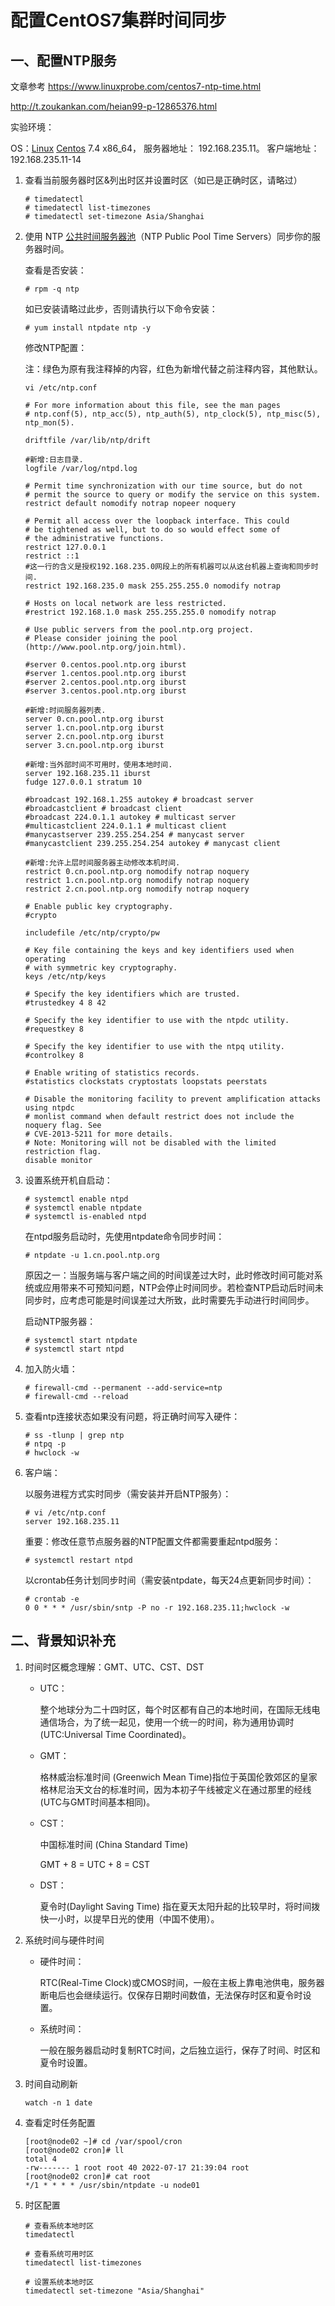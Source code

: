 # 配置CentOS7集群时间同步

## 一、配置NTP服务

文章参考 https://www.linuxprobe.com/centos7-ntp-time.html

 http://t.zoukankan.com/heian99-p-12865376.html

实验环境：

OS：[Linux](https://www.linuxprobe.com/) [Centos](https://www.linuxprobe.com/) 7.4 x86_64， 服务器地址： 192.168.235.11。 客户端地址：192.168.235.11-14

1. 查看当前服务器时区&列出时区并设置时区（如已是正确时区，请略过）

   ```shell
   # timedatectl
   # timedatectl list-timezones
   # timedatectl set-timezone Asia/Shanghai
   ```

2. 使用 NTP [公共时间服务器池](https://www.pool.ntp.org/zone/asia)（NTP Public Pool Time Servers）同步你的服务器时间。

   查看是否安装：

   ```shell
   # rpm -q ntp
   ```

   如已安装请略过此步，否则请执行以下命令安装：

   ```shell
   # yum install ntpdate ntp -y
   ```

   修改NTP配置：

   注：绿色为原有我注释掉的内容，红色为新增代替之前注释内容，其他默认。

   ```shell
   vi /etc/ntp.conf
   ```

   ```shell
   # For more information about this file, see the man pages
   # ntp.conf(5), ntp_acc(5), ntp_auth(5), ntp_clock(5), ntp_misc(5), ntp_mon(5).
   
   driftfile /var/lib/ntp/drift
   
   #新增:日志目录.
   logfile /var/log/ntpd.log
   
   # Permit time synchronization with our time source, but do not
   # permit the source to query or modify the service on this system.
   restrict default nomodify notrap nopeer noquery
   
   # Permit all access over the loopback interface. This could
   # be tightened as well, but to do so would effect some of
   # the administrative functions.
   restrict 127.0.0.1
   restrict ::1
   #这一行的含义是授权192.168.235.0网段上的所有机器可以从这台机器上查询和同步时间.
   restrict 192.168.235.0 mask 255.255.255.0 nomodify notrap
   
   # Hosts on local network are less restricted.
   #restrict 192.168.1.0 mask 255.255.255.0 nomodify notrap
   
   # Use public servers from the pool.ntp.org project.
   # Please consider joining the pool (http://www.pool.ntp.org/join.html).
   
   #server 0.centos.pool.ntp.org iburst
   #server 1.centos.pool.ntp.org iburst
   #server 2.centos.pool.ntp.org iburst
   #server 3.centos.pool.ntp.org iburst
   
   #新增:时间服务器列表.
   server 0.cn.pool.ntp.org iburst
   server 1.cn.pool.ntp.org iburst
   server 2.cn.pool.ntp.org iburst
   server 3.cn.pool.ntp.org iburst
   
   #新增:当外部时间不可用时，使用本地时间.
   server 192.168.235.11 iburst
   fudge 127.0.0.1 stratum 10
   
   #broadcast 192.168.1.255 autokey # broadcast server
   #broadcastclient # broadcast client
   #broadcast 224.0.1.1 autokey # multicast server
   #multicastclient 224.0.1.1 # multicast client
   #manycastserver 239.255.254.254 # manycast server
   #manycastclient 239.255.254.254 autokey # manycast client
   
   #新增:允许上层时间服务器主动修改本机时间.
   restrict 0.cn.pool.ntp.org nomodify notrap noquery
   restrict 1.cn.pool.ntp.org nomodify notrap noquery
   restrict 2.cn.pool.ntp.org nomodify notrap noquery
   
   # Enable public key cryptography.
   #crypto
   
   includefile /etc/ntp/crypto/pw
   
   # Key file containing the keys and key identifiers used when operating
   # with symmetric key cryptography.
   keys /etc/ntp/keys
   
   # Specify the key identifiers which are trusted.
   #trustedkey 4 8 42
   
   # Specify the key identifier to use with the ntpdc utility.
   #requestkey 8
   
   # Specify the key identifier to use with the ntpq utility.
   #controlkey 8
   
   # Enable writing of statistics records.
   #statistics clockstats cryptostats loopstats peerstats
   
   # Disable the monitoring facility to prevent amplification attacks using ntpdc
   # monlist command when default restrict does not include the noquery flag. See
   # CVE-2013-5211 for more details.
   # Note: Monitoring will not be disabled with the limited restriction flag.
   disable monitor
   ```

3. 设置系统开机自启动：

   ```shell
   # systemctl enable ntpd
   # systemctl enable ntpdate
   # systemctl is-enabled ntpd
   ```

   在ntpd服务启动时，先使用ntpdate命令同步时间：

   ```
   # ntpdate -u 1.cn.pool.ntp.org
   ```

   原因之一：当服务端与客户端之间的时间误差过大时，此时修改时间可能对系统或应用带来不可预知问题，NTP会停止时间同步。若检查NTP启动后时间未同步时，应考虑可能是时间误差过大所致，此时需要先手动进行时间同步。

   启动NTP服务器：

   ```shell
   # systemctl start ntpdate
   # systemctl start ntpd
   ```

4. 加入防火墙：

   ```shell
   # firewall-cmd --permanent --add-service=ntp
   # firewall-cmd --reload
   ```

5. 查看ntp连接状态如果没有问题，将正确时间写入硬件：

   ```shell
   # ss -tlunp | grep ntp
   # ntpq -p
   # hwclock -w
   ```

6. 客户端：

   以服务进程方式实时同步（需安装并开启NTP服务）：

   ```shell
   # vi /etc/ntp.conf
   server 192.168.235.11
   ```

   重要：修改任意节点服务器的NTP配置文件都需要重起ntpd服务：

   ```shell
   # systemctl restart ntpd
   ```

   以crontab任务计划同步时间（需安装ntpdate，每天24点更新同步时间）：

   ```shell
   # crontab -e
   0 0 * * * /usr/sbin/sntp -P no -r 192.168.235.11;hwclock -w
   ```

## 二、背景知识补充

1. 时间时区概念理解：GMT、UTC、CST、DST

   - UTC：

     整个地球分为二十四时区，每个时区都有自己的本地时间，在国际无线电通信场合，为了统一起见，使用一个统一的时间，称为通用协调时(UTC:Universal Time Coordinated)。

   - GMT：

     格林威治标准时间 (Greenwich Mean Time)指位于英国伦敦郊区的皇家格林尼治天文台的标准时间，因为本初子午线被定义在通过那里的经线(UTC与GMT时间基本相同)。

   - CST：

     中国标准时间 (China Standard Time)

     GMT + 8 = UTC + 8 = CST

   - DST：

     夏令时(Daylight Saving Time) 指在夏天太阳升起的比较早时，将时间拨快一小时，以提早日光的使用（中国不使用）。

2. 系统时间与硬件时间

   - 硬件时间：

     RTC(Real-Time Clock)或CMOS时间，一般在主板上靠电池供电，服务器断电后也会继续运行。仅保存日期时间数值，无法保存时区和夏令时设置。

   - 系统时间：

     一般在服务器启动时复制RTC时间，之后独立运行，保存了时间、时区和夏令时设置。

3. 时间自动刷新

   ```shell
   watch -n 1 date
   ```

4. 查看定时任务配置

   ```shell
   [root@node02 ~]# cd /var/spool/cron
   [root@node02 cron]# ll
   total 4
   -rw------- 1 root root 40 2022-07-17 21:39:04 root
   [root@node02 cron]# cat root 
   */1 * * * * /usr/sbin/ntpdate -u node01
   ```

5. 时区配置

   ```shell
   # 查看系统本地时区
   timedatectl
   
   # 查看系统可用时区
   timedatectl list-timezones
   
   # 设置系统本地时区
   timedatectl set-timezone "Asia/Shanghai"
   ```

   

